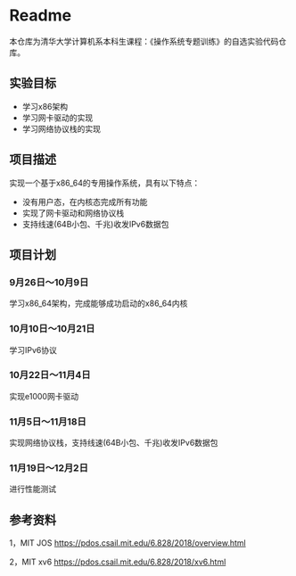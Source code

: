 # Readme
本仓库为清华大学计算机系本科生课程：《操作系统专题训练》的自选实验代码仓库。

## 实验目标
- 学习x86架构
- 学习网卡驱动的实现
- 学习网络协议栈的实现

## 项目描述
实现一个基于x86_64的专用操作系统，具有以下特点：
- 没有用户态，在内核态完成所有功能
- 实现了网卡驱动和网络协议栈
- 支持线速(64B小包、千兆)收发IPv6数据包

## 项目计划
### 9月26日～10月9日
学习x86_64架构，完成能够成功启动的x86_64内核
### 10月10日～10月21日
学习IPv6协议
### 10月22日～11月4日
实现e1000网卡驱动
### 11月5日～11月18日
实现网络协议栈，支持线速(64B小包、千兆)收发IPv6数据包
### 11月19日～12月2日
进行性能测试

## 参考资料
1，MIT JOS
https://pdos.csail.mit.edu/6.828/2018/overview.html

2，MIT xv6
https://pdos.csail.mit.edu/6.828/2018/xv6.html

